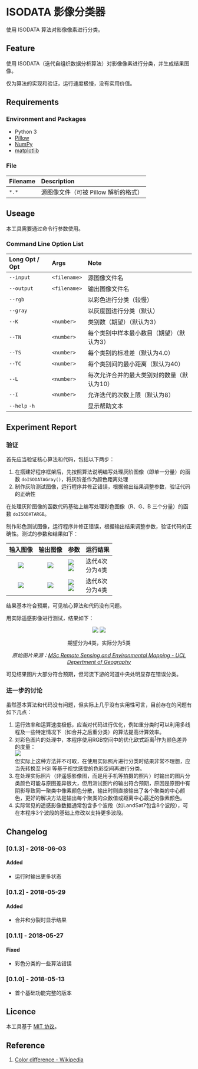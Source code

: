 # ISODATA 影像分类器
使用 ISODATA 算法对影像像素进行分类。

## Feature
使用 ISODATA（迭代自组织数据分析算法）对影像像素进行分类，并生成结果图像。

仅为算法的实现和验证，运行速度极慢，没有实用价值。

## Requirements
### Environment and Packages
* Python 3
* [Pillow](http://python-pillow.org "Pillow")
* [NumPy](http://www.numpy.org "numpy")
* [matplotlib](https://matplotlib.org "matplotlib")

### File
| Filename | Description
| :------- | :----------
| `*.*`    | 源图像文件（可被 Pillow 解析的格式）

## Useage
本工具需要通过命令行参数使用。

### Command Line Option List
| Long Opt / Opt | Args         | Note
| :------------- | :----------- | :---
| `--input`      | `<filename>` | 源图像文件名
| `--output`     | `<filename>` | 输出图像文件名
| `--rgb`        |              | 以彩色进行分类（较慢）
| `--gray`       |              | 以灰度图进行分类（默认）
| `--K`          | `<number>`   | 类别数（期望）（默认为3）
| `--TN`         | `<number>`   | 每个类别中样本最小数目（期望）（默认为3）
| `--TS`         | `<number>`   | 每个类别的标准差（默认为4.0）
| `--TC`         | `<number>`   | 每个类别间的最小距离（默认为40）
| `--L`          | `<number>`   | 每次允许合并的最大类别对的数量（默认为10）
| `--I`          | `<number>`   | 允许迭代的次数上限（默认为8）
| `--help` `-h`  |              | 显示帮助文本

## Experiment Report
### 验证
首先应当验证核心算法和代码，包括以下两步：
1. 在搭建好程序框架后，先按照算法说明编写处理灰阶图像（即单一分量）的函数 `doISODATAGray()`，将灰阶差作为颜色距离处理
2. 制作灰阶测试图像，运行程序并修正错误，根据输出结果调整参数，验证代码的正确性

在处理灰阶图像的函数代码基础上编写处理彩色图像（R、G、B 三个分量）的函数 `doISODATARGB`。

制作彩色测试图像，运行程序并修正错误，根据输出结果调整参数，验证代码的正确性。测试的参数和结果如下：

| 输入图像 | 输出图像 | 参数 | 运行结果
| :---: | :---: | :--- | :--- |
| ![](./Resource/T.png) | ![](./Resource/T1.png) | ![](./Resource/LaTeX_K_=_4,_L_=_10,_I_=_8.svg)<br/>![](./Resource/LaTeX_theta_N_=_3,_theta_S_=_4.0,_theta_C_=_40.svg) | 迭代4次<br/>分为4类 |
| ![](./Resource/TC.png) | ![](./Resource/TC1.png) | ![](./Resource/LaTeX_K_=_4,_L_=_10,_I_=_8.svg)<br/>![](./Resource/LaTeX_theta_N_=_3,_theta_S_=_2.0,_theta_C_=_100.svg) | 迭代6次<br/>分为4类 |

结果基本符合预期，可见核心算法和代码没有问题。

用实际遥感影像进行测试，结果如下：

<center>

![](./Resource/ETM.jpg)
![](./Resource/ETM.png)

期望分为4类，实际分为5类

*原始图片来源：[MSc Remote Sensing and Environmental Mapping - UCL Depertment of Geography](http://www.geog.ucl.ac.uk/study/graduate-taught/msc-remote-sensing-and-environmental-mapping)*

</center>

可见结果图片大部分符合预期，但河流下游的河道中央处明显存在错误分类。

### 进一步的讨论
虽然基本算法和代码没有问题，但实际上几乎没有实用性可言，目前存在的问题有如下几点：
1. 运行效率和运算速度极低，应当对代码进行优化，例如重分类时可以利用多线程及一些特定情况下（如合并之后重分类）的算法提高计算效率。
2. 对彩色图片的处理中，本程序使用RGB空间中的优化欧式距离<sup>[1](#reference)</sup>作为颜色差异的度量：  
![](./Resource/LaTeX_Color_Distance.svg)  
但实际上这种方法并不可取，在使用实际照片进行分类时结果非常不理想，应当先转换至 HSI 等基于视觉感受的色彩空间再进行分类。
3. 在处理实际照片（非遥感影像图，而是用手机等拍摄的照片）时输出的图片分类颜色可能与原图差异很大，但用测试图片的输出符合预期，原因是原图中有阴影导致同一聚类中像素颜色分散，输出时则直接输出了各个聚类的中心颜色，更好的解决方法是输出每个聚类的众数值或距离中心最近的像素颜色。
4. 实际常见的遥感影像数据通常包含多个波段（如LandSat7包含8个波段），可在本程序3个波段的基础上修改以支持更多波段。

## Changelog
### [0.1.3] - 2018-06-03
#### Added
- 运行时输出更多状态

### [0.1.2] - 2018-05-29
#### Added
- 合并和分裂时显示结果

### [0.1.1] - 2018-05-27
#### Fixed
- 彩色分类的一些算法错误

### [0.1.0] - 2018-05-13
- 首个基础功能完整的版本

## Licence
本工具基于 [MIT 协议](./LICENSE)。

## Reference
1. [Color difference - Wikipedia](https://en.wikipedia.org/wiki/Color_difference)
